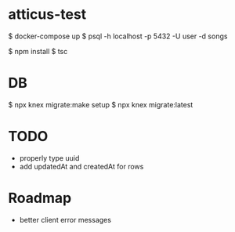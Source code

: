 # atticus-test

$ docker-compose up
$ psql -h localhost -p 5432 -U user -d songs

$ npm install
$ tsc


# DB
$ npx knex migrate:make setup
$ npx knex migrate:latest


# TODO
- properly type uuid
- add updatedAt and createdAt for rows

# Roadmap
- better client error messages